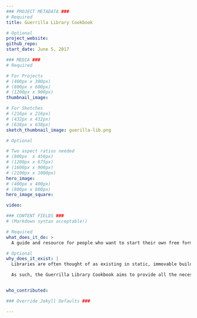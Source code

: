 ```yaml
---
### PROJECT METADATA ###
# Required
title: Guerrilla Library Cookbook

# Optional
project_website:
github_repo:
start_date: June 5, 2017

### MEDIA ###
# Required

# For Projects
# (400px x 300px)
# (800px x 600px)
# (1200px x 900px)
thumbnail_image:

# For Sketches
# (216px x 216px)
# (432px x 432px)
# (638px x 638px)
sketch_thumbnail_image: guerilla-lib.png

# Optional

# Two aspect ratios needed
# (800px  x 450px)
# (1200px x 675px)
# (1600px x 900px)
# (2100px x 1000px)
hero_image:
# (400px x 400px)
# (800px x 800px)
hero_image_square:

video:

### CONTENT FIELDS ###
# (Markdown syntax acceptable!)

# Required
what_does_it_do: >
  A guide and resource for people who want to start their own free form library.

# Optional
why_does_it_exist: |
  Libraries are often thought of as existing in static, immovable buildings. Recently however, people have started to set up free form libraries all over the world that defy convention. From mobile libraries that exist without a permanent location to centers of learning and innovation in activist spaces, libraries provide considerable benefits for the communities they serve.

  As such, the Guerrilla Library Cookbook aims to provide all the necessary information and resources needed for anyone to start their own free form library. It will ask the reader pertinent questions about their project, and will guide them from set-up, to wrap-up.


who_contributed:

### Override Jekyll Defaults ###

---
```

